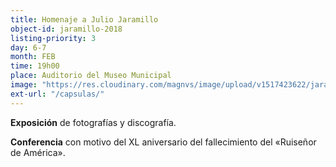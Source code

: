 ```yaml
---
title: Homenaje a Julio Jaramillo
object-id: jaramillo-2018
listing-priority: 3
day: 6-7
month: FEB
time: 19h00
place: Auditorio del Museo Municipal
image: "https://res.cloudinary.com/magnvs/image/upload/v1517423622/jaramillo_etb2ky.jpg"
ext-url: "/capsulas/"
---
```

**Exposición** de fotografías y discografía.  

**Conferencia** con motivo del XL aniversario del fallecimiento del &laquo;Ruiseñor de América&raquo;.
